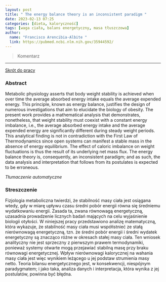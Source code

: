 ```yaml
---
layout: post
title: " The energy balance theory is an inconsistent paradigm "
date: 2023-02-13 07:25
categories: [dieta, kaloryczność]
tags: [waga ciała, balans energetyczny, masa tłuszczowa]
author:
  name: "Francisco Arencibia-Albite "
  link: https://pubmed.ncbi.nlm.nih.gov/35944592/
---
```


> Komentarz
> 
<hr>

[Skrót do pracy](https://www.sciencedirect.com/science/article/pii/S0022519322002351?via%3Dihub) 

### Abstract
Metabolic physiology asserts that body weight stability is achieved when over time the average absorbed energy intake equals the average expended energy. This principle, known as energy balance, justifies the design of numerous investigations that aim to elucidate the biology of obesity. The present work provides a mathematical analysis that demonstrates, nonetheless, that weight stability must coexist with a constant energy imbalance, i.e., the average absorbed energy intake and the average expended energy are significantly different during steady weight periods. This analytical finding is not in contradiction with the First Law of Thermodynamics since open systems can manifest a stable mass in the absence of energy equilibrium. The effect of caloric imbalance on weight fluctuations is thus the result of its underlying net mass flux. The energy balance theory is, consequently, an inconsistent paradigm; and as such, the data analysis and interpretation that follows from its postulates is expected to be erroneous.

*Tłumaczenie automatyczne*

### Streszczenie
Fizjologia metaboliczna twierdzi, że stabilność masy ciała jest osiągana wtedy, gdy w miarę upływu czasu średni pobór energii równa się średniemu wydatkowaniu energii. Zasada ta, zwana równowagą energetyczną, uzasadnia prowadzenie licznych badań mających na celu wyjaśnienie biologii otyłości. W niniejszej pracy przedstawiono analizę matematyczną, która wykazuje, że stabilność masy ciała musi współistnieć ze stałą nierównowagą energetyczną, tzn. że średni pobór energii i średni wydatek energetyczny są znacząco różne w okresach stałej masy ciała. Ten wniosek analityczny nie jest sprzeczny z pierwszym prawem termodynamiki, ponieważ systemy otwarte mogą przejawiać stabilną masę przy braku równowagi energetycznej. Wpływ nierównowagi kalorycznej na wahania masy ciała jest więc wynikiem leżącego u jej podstaw strumienia masy netto. Teoria bilansu energetycznego jest, w konsekwencji, niespójnym paradygmatem; i jako taka, analiza danych i interpretacja, która wynika z jej postulatów, powinna być błędna.